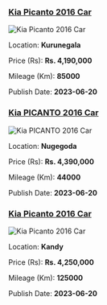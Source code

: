 
<!-- 524fbcac54fcd4a6ac3ead435edd2f49 -->

### [Kia Picanto 2016 Car](https://riyasewana.com/buy/kia-picanto-sale-kurunegala-6518646)

![Kia Picanto 2016 Car](https://riyasewana.com/thumb/thumbkia-picanto-201939026701.jpg)

Location: **Kurunegala**

Price (Rs): **Rs. 4,190,000**

Mileage (Km): **85000**

Publish Date: **2023-06-20**


<!-- fc711d3934b6bfd218752c6af65b92a1 -->

### [Kia PICANTO 2016 Car](https://riyasewana.com/buy/kia-picanto-sale-nugegoda-6517658)

![Kia PICANTO 2016 Car](https://riyasewana.com/thumb/thumbkia-picanto-20151345201.jpg)

Location: **Nugegoda**

Price (Rs): **Rs. 4,390,000**

Mileage (Km): **44000**

Publish Date: **2023-06-20**


<!-- 437dfeaf8f6e72454a37ef36e000d8b0 -->

### [Kia Picanto 2016 Car](https://riyasewana.com/buy/kia-picanto-sale-kandy-6517257)

![Kia Picanto 2016 Car](https://riyasewana.com/thumb/thumbkia-picanto-2016-2013344112181.jpg)

Location: **Kandy**

Price (Rs): **Rs. 4,250,000**

Mileage (Km): **125000**

Publish Date: **2023-06-20**

